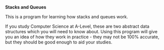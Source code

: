 **Stacks and Queues**

This is a program for learning how stacks and queues work.

If you study Computer Science at A-Level, these are two abstract data structures which you will need to know about. Using this program will give you an idea of how they work in practice - they may not be 100% accurate, but they should be good enough to aid your studies.
